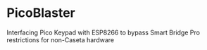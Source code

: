 # PicoBlaster
Interfacing Pico Keypad with ESP8266 to bypass Smart Bridge Pro restrictions for non-Caseta hardware
